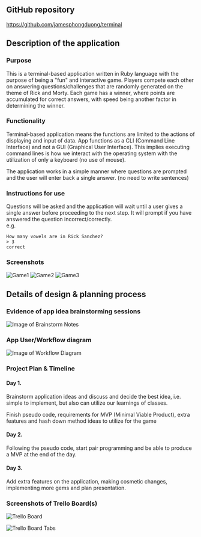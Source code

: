 ## GitHub repository
https://github.com/jamesphongduong/terminal

## Description of the application
### Purpose
This is a terminal-based application written in Ruby language with the purpose of being a "fun" and interactive game. Players compete each other on answering questions/challenges that are randomly generated on the theme of Rick and Morty. Each game has a winner, where points are accumulated for correct answers, with speed being another factor in determining the winner. 

### Functionality
Terminal-based application means the functions are limited to the actions of displaying and input of data. App functions as a CLI (Command Line Interface) and not a GUI (Graphical User Interface). This implies executing command lines is how we interact with the operating system with the utilization of only a keyboard (no use of mouse). 

The application works in a simple manner where questions are prompted and the user will enter back a single answer. 
(no need to write sentences) 

### Instructions for use
Questions will be asked and the application will wait until a user gives a single answer before proceeding to the next step. It will prompt if you have answered the question incorrect/correctly.  
e.g. 
```
How many vowels are in Rick Sanchez?
> 3
correct
```
### Screenshots
![Game1](https://github.com/jamesphongduong/terminal/blob/master/resources/Game%201.png)
![Game2](https://github.com/jamesphongduong/terminal/blob/master/resources/Game%202.png)
![Game3](https://github.com/jamesphongduong/terminal/blob/master/resources/Game%203.png)

## Details of design & planning process
### Evidence of app idea brainstorming sessions
![Image of Brainstorm Notes](https://github.com/jamesphongduong/terminal/blob/master/resources/Brainstorm%20ideas.png)
### App User/Workflow diagram
![Image of Workflow Diagram](https://github.com/jamesphongduong/terminal/blob/master/resources/Workflow%20Diagram.png)
### Project Plan & Timeline
#### Day 1.
Brainstorm application ideas and discuss and decide the best idea, i.e. simple to implement, but also can utilize our learnings of classes.

Finish pseudo code, requirements for MVP (Minimal Viable Product), extra features and hash down method ideas to utilize for the game
#### Day 2.
Following the pseudo code, start pair programming and be able to produce a MVP at the end of the day.

#### Day 3. 
Add extra features on the application, making cosmetic changes, implementing more gems and plan presentation. 

### Screenshots of Trello Board(s)
![Trello Board](https://github.com/jamesphongduong/terminal/blob/master/resources/Trello.png)

![Trello Board Tabs](https://github.com/jamesphongduong/terminal/blob/master/resources/Trello2.png)